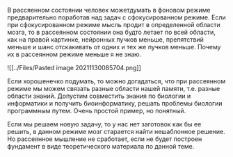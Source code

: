 В рассяенном состоянии человек можетдумать в фоновом режиме предварительно поработав над задач с сфокусированном режиме. Если при сфокусированном режиме мысль продит в определенной области мозга, то в рассеянном состоянии она будто летает по всей области, как на правой картинке, нейронных пучков меньше, препятствий меньше и шанс отскакивать от одних и тех же пучков меньше. Почему их в рассеянном режиме меньше я не знаю.

![[../Files/Pasted image 20211130085704.png]]

Если хорошенечко подумать, то можно догадаться, что при рассеянном режиме мы можем связать разные области нашей памяти, т.е. разные области знаний. Допустим совместить знания по биологии и информатики и получить биоинформатику, решать проблемы биологии программным путем. Очень простой пример, но понятный.

Если мы решаем новую задачу, то у нас нет заготовок как бы ее решить, в данном режиме мозг старается найти нешаблонное решение. Но рассеянное мышление не сработает, если не будет построен фундамент в виде теоретического материала по данной теме.
 
 

